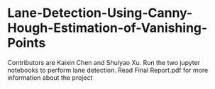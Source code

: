 # Lane-Detection-Using-Canny-Hough-Estimation-of-Vanishing-Points
Contributors are Kaixin Chen and Shuiyao Xu. Run the two jupyter notebooks to perform lane detection. Read Final Report.pdf for more information about the project
